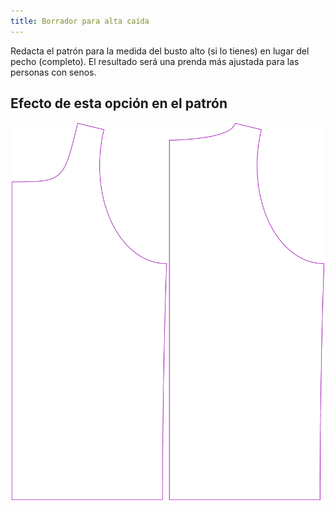 ```yaml
---
title: Borrador para alta caída
---
```


Redacta el patrón para la medida del busto alto (si lo tienes) en lugar del pecho (completo). El resultado será una prenda más ajustada para las personas con senos.

## Efecto de esta opción en el patrón

![Esta imagen muestra el efecto de esta opción superponiendo varias variantes que tienen un valor diferente para esta opción](aaron_draftforhighbust_sample.svg "Efecto de esta opción en el patrón")

